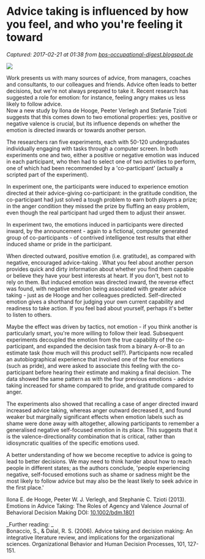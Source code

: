 # Advice taking is influenced by how you feel, and who you're feeling it toward

_Captured: 2017-02-21 at 01:38 from [bps-occupational-digest.blogspot.de](http://bps-occupational-digest.blogspot.de/2013/09/advice-taking-is-influenced-by-how-you.html?utm_content=bufferfec11&utm_medium=social&utm_source=twitter.com&utm_campaign=buffer)_

![](http://3.bp.blogspot.com/-yxMt5j_Ydwc/UjhsjF2DmII/AAAAAAAACjw/88DsNjeUazw/s320/advice.jpg)

Work presents us with many sources of advice, from managers, coaches and consultants, to our colleagues and friends. Advice often leads to better decisions, but we're not always prepared to take it. Recent research has suggested a role for emotion: for instance, feeling angry makes us less likely to follow advice.  
Now a new study by Ilona de Hooge, Peeter Verlegh and Stefanie Tzioti suggests that this comes down to two emotional properties: yes, positive or negative valence is crucial, but its influence depends on whether the emotion is directed inwards or towards another person.

The researchers ran five experiments, each with 50-120 undergraduates individually engaging with tasks through a computer screen. In both experiments one and two, either a positive or negative emotion was induced in each participant, who then had to select one of two activities to perform, one of which had been recommended by a 'co-participant' (actually a scripted part of the experiment).

In experiment one, the participants were induced to experience emotion directed at their advice-giving co-participant: in the gratitude condition, the co-participant had just solved a tough problem to earn both players a prize; in the anger condition they missed the prize by fluffing an easy problem, even though the real participant had urged them to adjust their answer.

In experiment two, the emotions induced in participants were directed inward, by the announcement - again to a fictional, computer generated group of co-participants - of contrived intelligence test results that either induced shame or pride in the participant.

When directed outward, positive emotion (i.e. gratitude), as compared with negative, encouraged advice-taking . What you feel about another person provides quick and dirty information about whether you find them capable or believe they have your best interests at heart. If you don't, best not to rely on them. But induced emotion was directed inward, the reverse effect was found, with negative emotion being associated with greater advice taking - just as de Hooge and her colleagues predicted. Self-directed emotion gives a shorthand for judging your own current capability and readiness to take action. If you feel bad about yourself, perhaps it's better to listen to others.

Maybe the effect was driven by tactics, not emotion - if you think another is particularly smart, you're more willing to follow their lead. Subsequent experiments decoupled the emotion from the true capability of the co-participant, and expanded the decision task from a binary A-or-B to an estimate task (how much will this product sell?). Participants now recalled an autobiographical experience that involved one of the four emotions (such as pride), and were asked to associate this feeling with the co-participant before hearing their estimate and making a final decision. The data showed the same pattern as with the four previous emotions - advice taking increased for shame compared to pride, and gratitude compared to anger.

The experiments also showed that recalling a case of anger directed inward increased advice taking, whereas anger outward decreased it, and found weaker but marginally significant effects when emotion labels such as shame were done away with altogether, allowing participants to remember a generalised negative self-focused emotion in its place. This suggests that it is the valence-directionality combination that is critical, rather than idiosyncratic qualities of the specific emotions used.

A better understanding of how we become receptive to advice is going to lead to better decisions. We may need to think harder about how to reach people in different states; as the authors conclude, 'people experiencing negative, self-focused emotions such as shame or sadness might be the most likely to follow advice but may also be the least likely to seek advice in the first place.'

Ilona E. de Hooge, Peeter W. J. Verlegh, and Stephanie C. Tzioti (2013). Emotions in Advice Taking: The Roles of Agency and Valence Journal of Behavioral Decision Making DOI: [10.1002/bdm.1801](http://dx.doi.org/10.1002/bdm.1801)

_Further reading: _  
Bonaccio, S., & Dalal, R. S. (2006). Advice taking and decision making: An integrative literature review, and implications for the organizational sciences. Organizational Behavior and Human Decision Processes, 101, 127-151.
